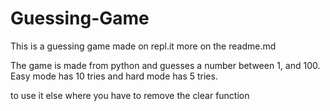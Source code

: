 # Guessing-Game

This is a guessing game made on repl.it more on the readme.md

The game is made from python and guesses a number between 1, and 100.
Easy mode has 10 tries and hard mode has 5 tries.

to use it else where you have to remove the clear function
